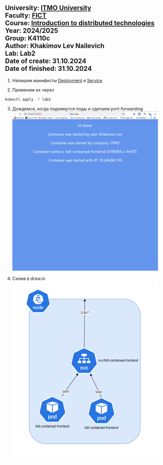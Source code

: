 University: [ITMO University](https://itmo.ru/ru/)  
Faculty: [FICT](https://fict.itmo.ru)  
Course: [Introduction to distributed technologies](https://github.com/itmo-ict-faculty/introduction-to-distributed-technologies)    
Year: 2024/2025  
Group: K4110c  
Author: Khakimov Lev Nailevich  
Lab: Lab2  
Date of create: 31.10.2024  
Date of finished: 31.10.2024  
---

1) Напишем манифесты [Deployment](itdt-front-deployment.yml) и [Service](itdt-front-svc.yml)

2) Применим их через 
```bash
kubectl apply -f lab2
```

3) Дождемся, когда поднимутся поды и сделаем port-forwarding
![frontend](content/frontend.png)

4) Схема в draw.io
![schema](content/schema.png)